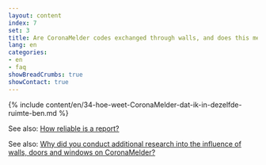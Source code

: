 ```yaml
---
layout: content
index: 7
set: 3
title: Are CoronaMelder codes exchanged through walls, and does this mean I can get a notification? 
lang: en
categories:
- en
- faq
showBreadCrumbs: true
showContact: true
---
```

{% include content/en/34-hoe-weet-CoronaMelder-dat-ik-in-dezelfde-ruimte-ben.md %}

See also: [How reliable is a report?](/en/faq/17-hoe-betrouwbaar-is-een-melding/)

See also: [Why did you conduct additional research into the influence of walls, doors and windows on CoronaMelder?](/en/faq/35-waarom-extra-onderzoek-naar-invloed-muren-deuren-en-ramen/)
